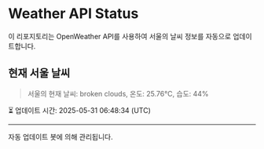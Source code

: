 
# Weather API Status

이 리포지토리는 OpenWeather API를 사용하여 서울의 날씨 정보를 자동으로 업데이트합니다.

## 현재 서울 날씨
> 서울의 현재 날씨: broken clouds, 온도: 25.76°C, 습도: 44%

⏳ 업데이트 시간: 2025-05-31 06:48:34 (UTC)

---
자동 업데이트 봇에 의해 관리됩니다.
